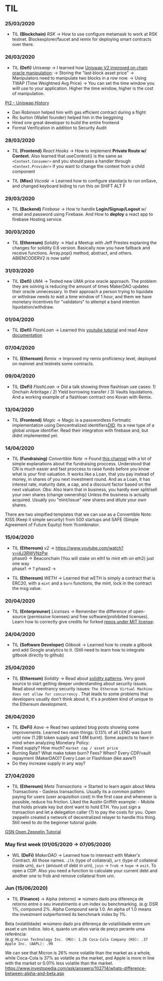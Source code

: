 # TIL

### 25/03/2020
- TIL **(Blockchain)** *RSK* -> How to use configure metamask to work at RSK testnet. Blockexplorer/faucet and remix for deploying smart contracts over there. 

### 26/03/2020
- TIL **(Defi)** *Uniswap* -> I learned how [Uniswap V2 improved on chain oracle manipulation](https://uniswap.org/blog/uniswap-v2/#testnet-and-launch-details):
-> Storing the "last block asset price" -> Manipulators need to manipulate two blocks in a row now.
-> Using TWAP (Time Weightned Avg Price) -> You can set the time window you willl use to your application. Higher the time window, higher is the cost of manipulation.

[Pt2 - Uniswap History](https://uniswap.org/blog/uniswap-history/)
- Dan Robinson helped him with gas efficient contract during a flight
- Ric burton (Wallet founder) helped him in the beggining
- Hired one great developer to build the entire frontend
- Formal Verification in addition to Security Audit

### 28/03/2020

- TIL **(Frontend)** *React Hooks* -> How to implement **Private Route w/ Context**. Also learned that useContext() is the same as `<Context.Consumer>` and you should pass a handler through `<Context.Provider>` if you want to change the context from a child component

- TIL **(Misc)** *Vscode* -> Learned how to configure standarjs to run onSave, and changed keyboard biding to run this on SHIFT ALT F

### 29/03/2020

- TIL **(Backend)** *Firebase* -> How to handle **Login/Signup/Logout** w/ email and password using Firebase. And How to **deploy** a react app to firebase Hosting service.

### 30/03/2020

- TIL **(Ethereum)** *Solidity* -> Had a Meetup with Jeff Prestes explaning the changes for solidity 0.6 version. Basically now you have fallback and receive functions. Array.pop() method, abstract, and others. ABIENCODERV2 is now safe!

### 31/03/2020

- TIL **(Defi)** *UMA* -> Tested new UMA price oracle approach. The problem they are solving is reducing the amount of times MakerDAO updates their oracle unnecessary. In their approach a person trying to liquidate or withdraw needs to wait a time window of 1 hour, and them we have monetary incentives for "validators" to attempt a band intention liquidation/withdraw.

### 01/04/2020

- TIL **(Defi)** *FlashLoan* -> Learned this [youtube tutorial](https://www.youtube.com/watch?v=03jO9vbrXvY) and read *Aave* [documentation](https://developers.aave.com/developers/)


### 07/04/2020

- TIL **(Ethereum)** *Remix* -> Improved my remix proficiency level, deployed on mainnet and testnets some contracts.

### 09/04/2020

- TIL **(DeFi)** *FlashLoan* -> Did a talk showing three flashloan use cases: 1) Onchain Arbritage / 2) Yield borrowing transfer / 3) Vaults liquidations. And a working example of a flashloan contract ono Kovan with Remix.

### 13/04/2020

- TIL **(Frontend)** *Magic* -> Magic is a passwordless Fortmatic implementation using Dencentralized identifiers[DID](https://w3c-ccg.github.io/did-primer/). Its a new type of a global unique identifier. Read their integration with firebase and, but didnt implemented yet.

### 14/04/2020

- TIL **(Fundraising)** *Convertible Note* -> Found [this channel](https://www.youtube.com/watch?v=njx09wXb9o0) with a lot of simple explanations about the fundraising proccess. Understood that CN is much easier and fast proccess to raise funds before you know what is your first valuation. It works like a Loan, that you pay instead of money, in shares of you next investment round. And as a Loan, it has interest rate, maturity date, a cap, and a discount factor based on the next valuation.
Obs: Also learn that in business, you hardly ever split/sell your own shares (change ownership) Unless the business is actually acquired. Usually you "mint/issue" new shares and dilute your own shares.

There are two simpified templates that we can use as a Convertible Note: KISS (Keep it simple security) from 500 startups and SAFE (Simple Agreement of Future Equity) from Ycombinator.

### 15/04/2020

- TIL **(Ethereum)** *v2* ->  https://www.youtube.com/watch?v=j4J3RWVNzPw    
    phase0 -> Beaconchain (You will stake on eth1 to mint eth on eth2) just one way    
    phase1 -> ?
    phase2 -> 

- TIL **(Ethereum)** *WETH* -> Learned that wETH is simply a contract that is ERC20, with a `mint` and a `burn` functions, the mint, lock in the contract the msg.value.

### 20/04/2020

 - TIL **(Enterpreuner)** *Licenses* -> Remember the difference of open-source (permissive licenses) and free software(prohibited licenses). Learn how to correctly give credits for forked [repos under MIT license](https://softwareengineering.stackexchange.com/questions/277688/if-i-fork-a-project-on-github-that-is-licensed-under-mit-how-to-i-handle-the-at):
 
### 24/04/2020

 - TIL **(Software Developer)** *Gitbook* -> Learned how to create a gitbook and add Google analytics to it. (Still need to learn how to integrate gitbook directly to github)
 
### 25/04/2020

 - TIL **(Ethereum)** *Solidity* -> Read about [solidity patterns](https://github.com/fravoll/solidity-patterns). Very good source to start getting deeper understanding about security issues. Read about reentrancy security issues: `The Ethereum Virtual Machine does not allow for concurrency` . That leads to some problems that developers usually don't think about it, it's a problem kind of unique to the Ethereum development.
 
### 26/04/2020

 - TIL **(DeFi)** *Aave* -> Read two updated blog posts showing some improvements. Learned two main things:
0.13% of all LEND was burnt until now (1.2BI token supply and 1.6M burnt). Some aspects to have in mind when analyzing Monetary Policy:
- Fixed supply? How much? `market cap / asset price`
- Burning Rate? What make token burn? Fees? When? Every CDP/vault repayment (MakerDAO)? Every Loan or Flashlloan (like aave?)
- Do they increase supply in any way? 
 
### 27/04/2020

 - TIL **(Ethereum)** *Meta Transactions* -> Started to learn again about Meta Transactions - Gasless transactions. Usually its a common pattern paying for users (user acquisition cost) in the first case and whenever is possible, reduce his friction.
     Liked the Austin Griffith example: - Mobile that holds private key but dont want to hold ETH. You just *sign* a transaction and let a delegation caller (?) to pay the costs for you. 
     Open zeppelin created a network of decentralized relayer to handle this thing. Still need to do the beginner tutorial guide.

[GSN Open Zeppelin Tutorial](https://docs.openzeppelin.com/learn/sending-gasless-transactions) 
 
 ### May first week (01/05/2020 -> 07/05/2020)

- WIL **(DeFi)** *MakerDAO* -> Learned how to intereact with Maker's Contract. All those names.
.`ilk` (type of collateral), `art` (type of collateral inside urn), `dart` (amount of debt in urn), `join` -> `frob` -> `hope` -> `exit`. To open a CDP. Also you need a function to calculate your current debt and another one to frob and remove collateral from urn.

### Jun (15/06/2020)

- TIL **(Finance)** -> 
Alpha (retorno) => número dado pra diferença de retorno entre o seu investimento e um index ou benchmarking. (e.g: DSR 1%, compound 2%. Alpha Compound seria 1.0.  An alpha of 1.0 means the investment outperformed its benchmark index by 1%.

Beta (volatilidade) =>número dado pra diferença de volatilidade entre um asset e um índice. Isto é, quanto um ativo varia de preço perante uma referência:   
  (e.g:
`Micron Technology Inc. (MU): 1.26
Coca-Cola Company (KO): .37
Apple Inc. (AAPL): .99`  

We can see that Micron is 26% more volatile than the market as a whole, while Coca-Cola is 37% as volatile as the market, and Apple is more in line with the market or 0.01% less volatile than the market.
https://www.investopedia.com/ask/answers/102714/whats-difference-between-alpha-and-beta.asp



